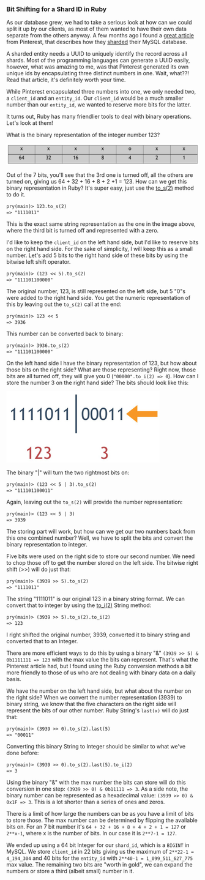 ### Bit Shifting for a Shard ID in Ruby

As our database grew, we had to take a serious look at how can we could split it up by our clients, as most of them wanted to have their own data separate from the others anyway. A few months ago I found a [great article](https://medium.com/@Pinterest_Engineering/sharding-pinterest-how-we-scaled-our-mysql-fleet-3f341e96ca6f) from Pinterest, that describes how they [sharded](https://en.wikipedia.org/wiki/Shard_(database_architecture)) their MySQL database.

A sharded entity needs a UUID to uniquely identify the record across all shards. Most of the programming languages can generate a UUID easily, however, what was amazing to me, was that Pinterest generated its own unique ids by encapsulating three distinct numbers in one. Wait, what??! Read that article, it's definitely worth your time.

While Pinterest encapsulated three numbers into one, we only needed two, a `client_id` and an `entity_id`. Our `client_id` would be a much smaller number than our `entity_id`, we wanted to reserve more bits for the latter.

It turns out, Ruby has many friendlier tools to deal with binary operations. Let's look at them!

What is the binary representation of the integer number 123?

![123-in-binary](/resources/2017/05/123_binary.jpg)

Out of the 7 bits, you'll see that the 3rd one is turned off, all the others are turned on, giving us 64 + 32 + 16 + 8 + 2 +1 = 123. How can we get this binary representation in Ruby? It's super easy, just use the [to_s(2)](https://ruby-doc.org/core-2.2.2/Fixnum.html#method-i-to_s) method to do it.

```shell
pry(main)> 123.to_s(2)
=> "1111011"
```

This is the exact same string representation as the one in the image above, where the third bit is turned off and represented with a zero.

I'd like to keep the `client_id` on the left hand side, but I'd like to reserve bits on the right hand side. For the sake of simplicity, I will keep this as a small number. Let's add 5 bits to the right hand side of these bits by using the bitwise left shift operator.

```shell
pry(main)> (123 << 5).to_s(2)
=> "111101100000"
```

The original number, 123, is still represented on the left side, but 5 "0"s were added to the right hand side. You get the numeric representation of this by leaving out the `to_s(2)` call at the end:

```shell
pry(main)> 123 << 5
=> 3936
```

This number can be converted back to binary:

```shell
pry(main)> 3936.to_s(2)
=> "111101100000"
```

On the left hand side I have the binary representation of 123, but how about those bits on the right side? What are those representing? Right now, those bits are all turned off, they will give you 0 (`"00000".to_i(2) => 0`). How can I store the number 3 on the right hand side? The bits should look like this:

![3-on-right-side](/resources/2017/05/3_on_right_side.jpg)

The binary "|" will turn the two rightmost bits on:

```shell
pry(main)> (123 << 5 | 3).to_s(2)
=> "111101100011"
```

Again, leaving out the `to_s(2)` will provide the number representation:

```shell
pry(main)> (123 << 5 | 3)
=> 3939
```

The storing part will work, but how can we get our two numbers back from this one combined number? Well, we have to split the bits and convert the binary representation to integer.

Five bits were used on the right side to store our second number. We need to chop those off to get the number stored on the left side. The bitwise right shift (>>) will do just that:

```shell
pry(main)> (3939 >> 5).to_s(2)
=> "1111011"
```

The string "1111011" is our original 123 in a binary string format. We can convert that to integer by using the [to_i(2)](http://ruby-doc.org/core-2.4.1/String.html#method-i-to_i) String method:

```shell
pry(main)> (3939 >> 5).to_s(2).to_i(2)
=> 123
```
I right shifted the original number, 3939, converted it to binary string and converted that to an Integer.

There are more efficient ways to do this by using a binary "&" `(3939 >> 5) & 0b1111111 => 123` with the max value the bits can represent. That's what the Pinterest article had, but I found using the Ruby conversion methods a bit more friendly to those of us who are not dealing with binary data on a daily basis.

We have the number on the left hand side, but what about the number on the right side? When we convert the number representation (3939) to binary string, we know that the five characters on the right side will represent the bits of our other number. Ruby String's `last(x)` will do just that:

```shell
pry(main)> (3939 >> 0).to_s(2).last(5)
=> "00011"
```

Converting this binary String to Integer should be similar to what we've done before:

```shell
pry(main)> (3939 >> 0).to_s(2).last(5).to_i(2)
=> 3
```

Using the binary "&" with the max number the bits can store will do this conversion in one step: `(3939 >> 0) & 0b11111 => 3`. As a side note, the binary number can be represented as a hexadecimal value: `(3939 >> 0) & 0x1F => 3`. This is a lot shorter than a series of ones and zeros.

There is a limit of how large the numbers can be as you have a limit of bits to store those. The max number can be determined by flipping the available bits on. For an 7 bit number it's `64 + 32 + 16 + 8 + 4 + 2 + 1 = 127` or `2**x-1`, where x is the number of bits. In our case it is `2**7-1 = 127`.

We ended up using a 64 bit Integer for our `shard_id`, which is a `BIGINT` in MySQL. We store `client_id` in 22 bits giving us the maximum of `2**22-1 = 4_194_304` and 40 bits for the `entity_id` with  `2**40-1 = 1_099_511_627_775` max value. The remaining two bits are "worth in gold", we can expand the numbers or store a third (albeit small) number in it.
